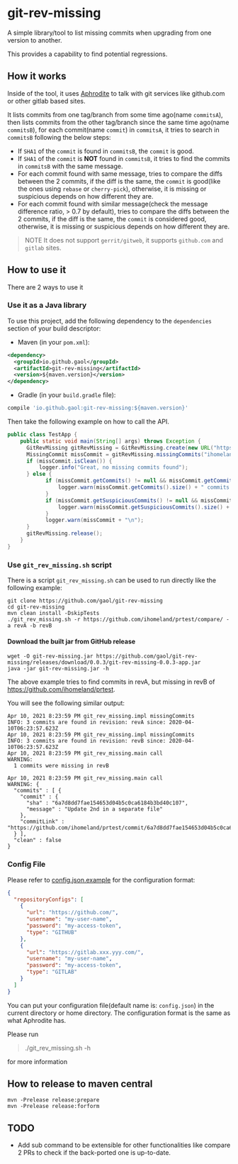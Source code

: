 # git-rev-missing

A simple library/tool to list missing commits when upgrading from one version to another.

This provides a capability to find potential regressions.

## How it works

Inside of the tool, it uses [Aphrodite](https://github.com/jboss-set/aphrodite) to talk with git services like github.com
or other gitlab based sites.

It lists commits from one tag/branch from some time ago(name `commitsA`), then lists commits from the other tag/branch
since the same time ago(name `commitsB`), for each commit(name `commit`) in `commitsA`, it tries to search in `commitsB` following
the below steps:

* If `SHA1` of the `commit` is found in `commitsB`, the `commit` is good.
* If `SHA1` of the `commit` is **NOT** found in `commitsB`, it tries to find the commits in `commitsB` with the same message.
* For each commit found with same message, tries to compare the diffs between the 2 commits, if the diff is the same,
the `commit` is good(like the ones using `rebase` or `cherry-pick`), otherwise, it is missing or suspicious depends on how different they are.
* For each commit found with similar message(check the message difference ratio, > 0.7 by default), tries to compare the diffs between the 2 commits,
if the diff is the same, the `commit` is considered good, otherwise, it is missing or suspicious depends on how different they are.

> NOTE It does not support `gerrit/gitweb`, it supports `github.com` and `gitlab` sites.

## How to use it

There are 2 ways to use it

### Use it as a Java library

To use this project, add the following dependency to the `dependencies` section of your build descriptor:

* Maven (in your `pom.xml`):

```xml
<dependency>
  <groupId>io.github.gaol</groupId>
  <artifactId>git-rev-missing</artifactId>
  <version>${maven.version}</version>
</dependency>
```

* Gradle (in your `build.gradle` file):

```groovy
compile 'io.github.gaol:git-rev-missing:${maven.version}'
```

Then take the following example on how to call the API.

```java
public class TestApp {
    public static void main(String[] args) throws Exception {
      GitRevMissing gitRevMissing = GitRevMissing.create(new URL("https://github.com"), username, access_token);
      MissingCommit missCommit = gitRevMissing.missingCommits("ihomeland/prtest", "revA", "revB");
      if (missCommit.isClean()) {
          logger.info("Great, no missing commits found");
      } else {
            if (missCommit.getCommits() != null && missCommit.getCommits().size() > 0) {
                logger.warn(missCommit.getCommits().size() + " commits were missing in " + revB + "\n");
            }
            if (missCommit.getSuspiciousCommits() != null && missCommit.getSuspiciousCommits().size() > 0) {
                logger.warn(missCommit.getSuspiciousCommits().size() + " commits were suspicious in " + revB + "\n");
            }
            logger.warn(missCommit + "\n");
      }
      gitRevMissing.release();
    }
}
```

### Use `git_rev_missing.sh` script

There is a script `git_rev_missing.sh` can be used to run directly like the following example: 

```shell script
git clone https://github.com/gaol/git-rev-missing
cd git-rev-missing
mvn clean install -DskipTests
./git_rev_missing.sh -r https://github.com/ihomeland/prtest/compare/ -a revA -b revB
```
#### Download the built jar from GitHub release

```shell
wget -O git-rev-missing.jar https://github.com/gaol/git-rev-missing/releases/download/0.0.3/git-rev-missing-0.0.3-app.jar
java -jar git-rev-missing.jar -h
```

The above example tries to find commits in revA, but missing in revB of https://github.com/ihomeland/prtest.

You will see the following similar output:

```shell script
Apr 10, 2021 8:23:59 PM git_rev_missing.impl missingCommits
INFO: 3 commits are found in revision: revA since: 2020-04-10T06:23:57.623Z
Apr 10, 2021 8:23:59 PM git_rev_missing.impl missingCommits
INFO: 3 commits are found in revision: revB since: 2020-04-10T06:23:57.623Z
Apr 10, 2021 8:23:59 PM git_rev_missing.main call
WARNING: 
  1 commits were missing in revB

Apr 10, 2021 8:23:59 PM git_rev_missing.main call
WARNING: {
  "commits" : [ {
    "commit" : {
      "sha" : "6a7d8dd7fae154653d04b5c0ca6184b3bd40c107",
      "message" : "Update 2nd in a separate file"
    },
    "commitLink" : "https://github.com/ihomeland/prtest/commit/6a7d8dd7fae154653d04b5c0ca6184b3bd40c107"
  } ],
  "clean" : false
}
```

### Config File

Please refer to [config.json.example](./config.json.example) for the configuration format:
```json
{
  "repositoryConfigs": [
    {
      "url": "https://github.com/",
      "username": "my-user-name",
      "password": "my-access-token",
      "type": "GITHUB"
    },
    {
      "url": "https://gitlab.xxx.yyy.com/",
      "username": "my-user-name",
      "password": "my-access-token",
      "type": "GITLAB"
    }
  ]
}
```

You can put your configuration file(default name is: `config.json`) in the current directory or home directory.
The configuration format is the same as what Aphrodite has.

Please run

> ./git_rev_missing.sh -h

for more information

## How to release to maven central

```shell
mvn -Prelease release:prepare
mvn -Prelease release:forform
```

## TODO
* Add sub command to be extensible for other functionalities like compare 2 PRs to check if the back-ported one is up-to-date.

